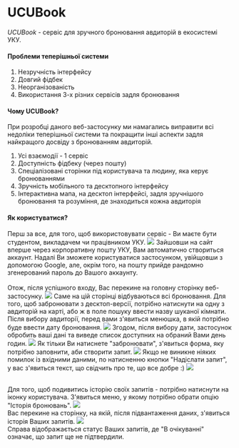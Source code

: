 # UCUBook
*UCUBook* - сервіс для зручного бронювання авдиторій в екосистемі УКУ.  
#### Проблеми теперішньої системи  
1) Незручність інтерфейсу
2) Довгий фідбек
3) Неорганізованість
4) Використання 3-х різних сервісів задля бронювання 
#### Чому UCUBook? 
При розробці даного веб-застосунку ми намагались виправити всі недоліки теперішньої системи та покращити інші аспекти задля найкращого досвіду з бронюванням авдиторій.  
1) Усі взаємодії - 1 сервіс 
2) Доступність фідбеку (через пошту)
3) Спеціалізовані сторінки під користувача та людину, яка керує бронюваннями
4) Зручність мобільного та десктопного інтерфейсу
5) Інтерактивна мапа, на десктоп інтерфейсі, задля зручнішого бронювання та розуміння, де знаходиться кожна авдиторія
#### Як користуватися?
Перш за все, для того, щоб використовувати сервіс - Ви маєте бути студентом, викладачем чи працівником УКУ.
![](https://i.imgur.com/SXm8SPR.png)
Зайшовши на сайт вперше через корпоративну пошту УКУ, Вам автоматично створиться аккаунт. Надалі Ви зможете користуватися застосунком, увійщовши з допомогою Google, але, окрім того, на пошту прийде рандомно згенерований пароль до Вашого аккаунту.  
<br>Отож, після успішного входу, Вас перекине на головну сторінку веб-застосунку.
![](https://i.imgur.com/deZCBwn.png)
Саме на цій сторінці відбуваються всі бронювання. Для того, щоб забронювати з десктоп-версії, потрібно натиснути на одну з авдиторій на карті, або ж в поле пошуку ввести назву шуканої кімнати.  
Після вибору авдиторії, перед вами з'явиться менюшка, в якій потрібно буде ввести дату бронювання.
![](https://i.imgur.com/NIdS0B0.png)
Згодом, після вибору дати, застосунок обробить ваші дані та виведе список доступних на обраний Вами день годин.
![](https://i.imgur.com/DjrjTbq.png)
Як тільки Ви натиснете "забронювати", з'явиться форма, яку потрібно заповнити, аби створити запит.
![](https://i.imgur.com/PRl32m6.png)
Якщо не виникне ніяких помилок із вхідними даними, по натисненню кнопки "Надіслати запит", у вас з'явиться текст, що свідчить про те, що все добре :)
![](https://i.imgur.com/qgat3i1.png)


<br>Для того, щоб подивитись історію своїх запитів - потрібно натиснути на іконку користувача. З'явиться меню, у якому потрібно обрати опцію "Історія бронювань".
![](https://i.imgur.com/Rz9VRSG.png)  
Вас перекине на сторінку, на якій, після підвантаження даних, з'явиться історія Ваших запитів.
![](https://i.imgur.com/8E7WmUd.png)  
Справа відображається статус Ваших запитів, де "В очікуванні" означає, що запит ще не підтвердили.